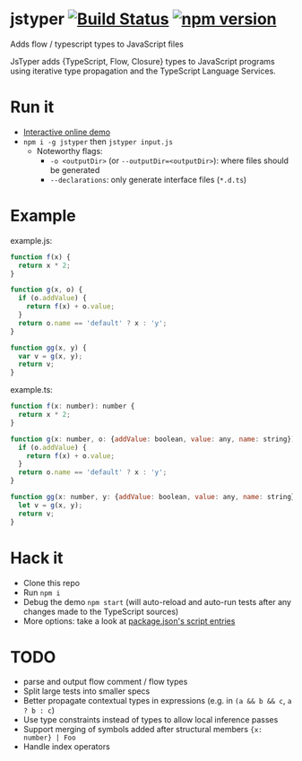 # jstyper [![Build Status](https://travis-ci.org/ochafik/jstyper.svg?branch=master)](https://travis-ci.org/ochafik/jstyper) [![npm version](https://badge.fury.io/js/jstyper.svg)](https://badge.fury.io/js/jstyper)
Adds flow / typescript types to JavaScript files

JsTyper adds {TypeScript, Flow, Closure} types to JavaScript programs using iterative type propagation and the TypeScript Language Services.

# Run it

* [Interactive online demo](http://ochafik.com/assets/typer-demo.html)
* `npm i -g jstyper` then `jstyper input.js`
  * Noteworthy flags:
    * `-o <outputDir>` (or `--outputDir=<outputDir>`): where files should be generated
    * `--declarations`: only generate interface files (`*.d.ts`)

# Example

example.js:
    
```js
function f(x) {
  return x * 2;
}

function g(x, o) {
  if (o.addValue) {
    return f(x) + o.value;
  }
  return o.name == 'default' ? x : 'y';
}

function gg(x, y) {
  var v = g(x, y);
  return v;
}
```

example.ts:

```js    
function f(x: number): number {
  return x * 2;
}

function g(x: number, o: {addValue: boolean, value: any, name: string}) {
  if (o.addValue) {
    return f(x) + o.value;
  }
  return o.name == 'default' ? x : 'y';
}

function gg(x: number, y: {addValue: boolean, value: any, name: string}) {
  let v = g(x, y);
  return v;
}
```

# Hack it

- Clone this repo
- Run `npm i`
- Debug the demo `npm start` (will auto-reload and auto-run tests after any changes made to the TypeScript sources)
- More options: take a look at [package.json's script entries](./package.json)

# TODO

- parse and output flow comment / flow types
- Split large tests into smaller specs
- Better propagate contextual types in expressions (e.g. in `(a && b && c`, `a ? b : c`)
- Use type constraints instead of types to allow local inference passes
- Support merging of symbols added after structural members `{x: number} | Foo`
- Handle index operators
